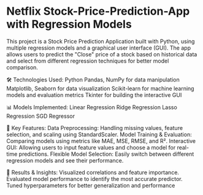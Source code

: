 # Netflix Stock-Price-Prediction-App with Regression Models
This project is a Stock Price Prediction Application built with Python, using multiple regression models and a graphical user interface (GUI). The app allows users to predict the "Close" price of a stock based on historical data and select from different regression techniques for better model comparison.

🛠️ Technologies Used:
Python
Pandas, NumPy for data manipulation
Matplotlib, Seaborn for data visualization
Scikit-learn for machine learning models and evaluation metrics
Tkinter for building the interactive GUI

📊 Models Implemented:
Linear Regression
Ridge Regression
Lasso Regression
SGD Regressor

🚀 Key Features:
Data Preprocessing: Handling missing values, feature selection, and scaling using StandardScaler.
Model Training & Evaluation: Comparing models using metrics like MAE, MSE, RMSE, and R².
Interactive GUI: Allowing users to input feature values and choose a model for real-time predictions.
Flexible Model Selection: Easily switch between different regression models and see their performance.


🌟 Results & Insights:
Visualized correlations and feature importance.
Evaluated model performance to identify the most accurate predictor.
Tuned hyperparameters for better generalization and performance

